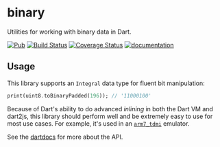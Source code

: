 # binary

Utilities for working with binary data in Dart.

[![Pub](https://img.shields.io/pub/v/binary.svg)](https://pub.dartlang.org/packages/binary)
[![Build Status](https://travis-ci.org/matanlurey/gba.dart.svg?branch=master)](https://travis-ci.org/matanlurey/gba.dart)
[![Coverage Status](https://coveralls.io/repos/github/matanlurey/gba.dart/badge.svg?branch=master)](https://coveralls.io/github/matanlurey/gba.dart?branch=master)
[![documentation](https://img.shields.io/badge/Documentation-dart_dev-blue.svg)](https://www.dartdocs.org/documentation/binary/latest)

## Usage

This library supports an `Integral` data type for fluent bit manipulation:

```dart
print(uint8.toBinaryPadded(196)); // '11000100'
```

Because of Dart's ability to do advanced *inlining* in both the Dart VM and
dart2js, this library should perform well and be extremely easy to use for most
use cases. For example, it's used in an [`arm7_tdmi`][arm7_tdmi] emulator.

[arm7_tdmi]: htps://pub.dartlang.org/packages/arm7_tdmi

See the [dartdocs][] for more about the API.

[dartdocs]: https://www.dartdocs.org/documentation/binary/latest
